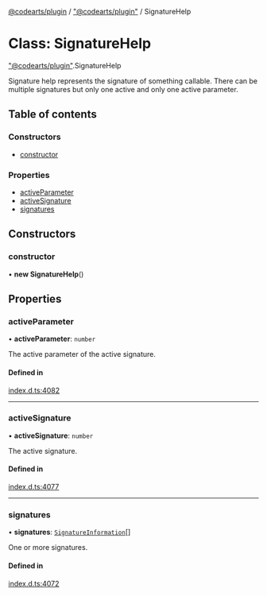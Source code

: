 [@codearts/plugin](../README.md) / ["@codearts/plugin"](../modules/_codearts_plugin_.md) / SignatureHelp

# Class: SignatureHelp

["@codearts/plugin"](../modules/_codearts_plugin_.md).SignatureHelp

Signature help represents the signature of something
callable. There can be multiple signatures but only one
active and only one active parameter.

## Table of contents

### Constructors

- [constructor](codearts_plugin_.SignatureHelp.md#constructor)

### Properties

- [activeParameter](codearts_plugin_.SignatureHelp.md#activeparameter)
- [activeSignature](codearts_plugin_.SignatureHelp.md#activesignature)
- [signatures](codearts_plugin_.SignatureHelp.md#signatures)

## Constructors

### constructor

• **new SignatureHelp**()

## Properties

### activeParameter

• **activeParameter**: `number`

The active parameter of the active signature.

#### Defined in

[index.d.ts:4082](https://github.com/shuyaqian/cloudide-plugin-api/blob/5b69219/index.d.ts#L4082)

___

### activeSignature

• **activeSignature**: `number`

The active signature.

#### Defined in

[index.d.ts:4077](https://github.com/shuyaqian/cloudide-plugin-api/blob/5b69219/index.d.ts#L4077)

___

### signatures

• **signatures**: [`SignatureInformation`](codearts_plugin_.SignatureInformation.md)[]

One or more signatures.

#### Defined in

[index.d.ts:4072](https://github.com/shuyaqian/cloudide-plugin-api/blob/5b69219/index.d.ts#L4072)
